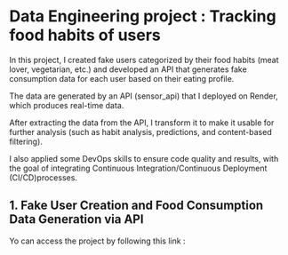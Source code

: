 # Data Engineering project : Tracking food habits of users

In this project, I created fake users categorized by their food habits 
(meat lover, vegetarian, etc.) and developed an API that generates 
fake consumption data for each user based on their eating profile.

The data are generated by an API (sensor_api) that I deployed on Render, 
which produces real-time data.

After extracting the data from the API, I transform it to make it usable 
for further analysis (such as habit analysis, predictions, and 
content-based filtering). 

I also applied some DevOps skills to ensure code quality and results, 
with the goal of integrating 
Continuous Integration/Continuous Deployment (CI/CD)processes.

## 1. Fake User Creation and Food Consumption Data Generation via API

Yo can access the project by following this link : 

